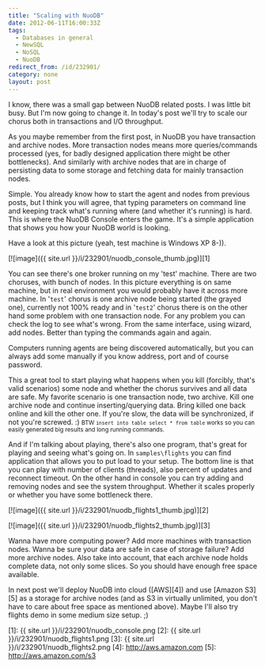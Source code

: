 ```yaml
---
title: "Scaling with NuoDB"
date: 2012-06-11T16:00:33Z
tags:
  - Databases in general
  - NewSQL
  - NoSQL
  - NuoDB
redirect_from: /id/232901/
category: none
layout: post
---
```

I know, there was a small gap between NuoDB related posts. I was little bit busy. But I'm now going to change it. In today's post we'll try to scale our chorus both in transactions and I/O throughput.

As you maybe remember from the first post, in NuoDB you have transaction and archive nodes. More transaction nodes means more queries/commands processed (yes, for badly designed application there might be other bottlenecks). And similarly with archive nodes that are in charge of persisting data to some storage and fetching data for mainly transaction nodes.

Simple. You already know how to start the agent and nodes from previous posts, but I think you will agree, that typing parameters on command line and keeping track what's running where (and whether it's running) is hard. This is where the NuoDB Console enters the game. It's a simple application that shows you how your NuoDB world is looking.

Have a look at this picture (yeah, test machine is Windows XP 8-)).

[![image]({{ site.url }}/i/232901/nuodb_console_thumb.jpg)][1]

You can see there's one broker running on my 'test' machine. There are two choruses, with bunch of nodes. In this picture everything is on same machine, but in real environment you would probably have it across more machine. In '`test`' chorus is one archive node being started (the grayed one), currently not 100% ready and in '`test2`' chorus there is on the other hand some problem with one transaction node. For any problem you can check the log to see what's wrong. From the same interface, using wizard, add nodes. Better than typing the commands again and again.

Computers running agents are being discovered automatically, but you can always add some manually if you know address, port and of course password.

This a great tool to start playing what happens when you kill (forcibly, that's valid scenarios) some node and whether the chorus survives and all data are safe. My favorite scenario is one transaction node, two archive. Kill one archive node and continue inserting/querying data. Bring killed one back online and kill the other one. If you're slow, the data will be synchronized, if not you're screwed. :) <small>BTW `insert into table select * from table` works so you can easily generated big results and long running commands.</small>

And if I'm talking about playing, there's also one program, that's great for playing and seeing what's going on. In `samples\flights` you can find application that allows you to put load to your setup. The bottom line is that you can play with number of clients (threads), also percent of updates and reconnect timeout. On the other hand in console you can try adding and removing nodes and see the system throughput. Whether it scales properly or whether you have some bottleneck there.

[![image]({{ site.url }}/i/232901/nuodb_flights1_thumb.jpg)][2]

[![image]({{ site.url }}/i/232901/nuodb_flights2_thumb.jpg)][3]

Wanna have more computing power? Add more machines with transaction nodes. Wanna be sure your data are safe in case of storage failure? Add more archive nodes. Also take into account, that each archive node holds complete data, not only some slices. So you should have enough free space available.

In next post we'll deploy NuoDB into cloud ([AWS][4]) and use [Amazon S3][5] as a storage for archive nodes (and as S3 in virtually unlimited, you don't have to care about free space as mentioned above). Maybe I'll also try flights demo in some medium size setup. ;)

[1]: {{ site.url }}/i/232901/nuodb_console.png
[2]: {{ site.url }}/i/232901/nuodb_flights1.png
[3]: {{ site.url }}/i/232901/nuodb_flights2.png
[4]: http://aws.amazon.com
[5]: http://aws.amazon.com/s3
